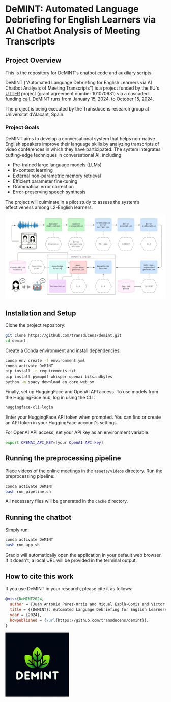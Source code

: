 
# DeMINT: Automated Language Debriefing for English Learners via AI Chatbot Analysis of Meeting Transcripts

## Project Overview

This is the repository for DeMINT's chatbot code and auxiliary scripts.

DeMINT ("Automated Language Debriefing for English Learners via AI Chatbot Analysis of Meeting Transcripts") is a project funded by the EU's [UTTER](https://he-utter.eu/) project (grant agreement number 101070631) via a cascaded funding [call](https://ec.europa.eu/info/funding-tenders/opportunities/portal/screen/opportunities/competitive-calls-cs/3722). DeMINT runs from January 15, 2024, to October 15, 2024.

The project is being executed by the Transducens research group at Universitat d'Alacant, Spain.

### Project Goals

DeMINT aims to develop a conversational system that helps non-native English speakers improve their language skills by analyzing transcripts of video conferences in which they have participated. The system integrates cutting-edge techniques in conversational AI, including:

- Pre-trained large language models (LLMs)
- In-context learning
- External non-parametric memory retrieval
- Efficient parameter fine-tuning
- Grammatical error correction
- Error-preserving speech synthesis

The project will culminate in a pilot study to assess the system’s effectiveness among L2-English learners.

<img src="demint-diagram.png" width="700">

## Installation and Setup

Clone the project repository:

```bash
git clone https://github.com/transducens/demint.git
cd demint
```

Create a Conda environment and install dependencies:

```bash
conda env create -f environment.yml
conda activate DeMINT
pip install -r requirements.txt
pip install pymupdf whisper-openai bitsandbytes
python -m spacy download en_core_web_sm
```

Finally, set up HuggingFace and OpenAI API access. To use models from the HuggingFace hub, log in using the CLI:

```bash
huggingface-cli login
```

Enter your HuggingFace API token when prompted. You can find or create an API token in your HuggingFace account's settings.

For OpenAI API access, set your API key as an environment variable:

```bash
export OPENAI_API_KEY=[your OpenAI API key]
```

## Running the preprocessing pipeline

Place videos of the online meetings in the `assets/videos` directory. Run the preprocessing pipeline:

```bash
conda activate DeMINT
bash run_pipeline.sh
```

All necessary files will be generated in the `cache` directory.

## Running the chatbot

Simply run:

```bash
conda activate DeMINT
bash run_app.sh
```

Gradio will automatically open the application in your default web browser. If it doesn't, a local URL will be provided in the terminal output.

## How to cite this work

If you use DeMINT in your research, please cite it as follows:

```bibtex
@misc{DeMINT2024,
  author = {Juan Antonio Pérez-Ortiz and Miquel Esplà-Gomis and Víctor M. Sánchez-Cartagena and Felipe Sánchez-Martínez and Roman Chernysh and Gabriel Mora-Rodríguez and Lev Berezhnoy},
  title = {{DeMINT}: Automated Language Debriefing for English Learners via AI Chatbot Analysis of Meeting Transcripts},
  year = {2024},
  howpublished = {\url{https://github.com/transducens/demint}},
}
```

<img src="public/logo_dark.png" width="200" height="200">
